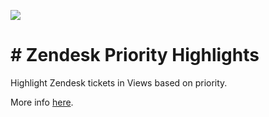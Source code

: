 ![](https://api.travis-ci.com/aculligan/Zendesk_Priority_Highlights_p.svg?token=EhRs759s1fncL5DvwLRx&branch=master)

# # Zendesk Priority Highlights

Highlight Zendesk tickets in Views based on priority.

More info [here](https://aculligan.github.io/work/priorityhighlights).
